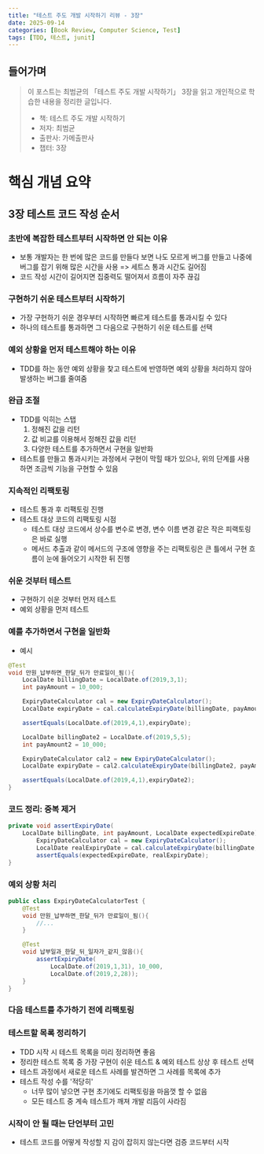 ```yaml
---
title: "테스트 주도 개발 시작하기 리뷰 - 3장"
date: 2025-09-14
categories: [Book Review, Computer Science, Test]
tags: [TDD, 테스트, junit]
---
```


## 들어가며
> 이 포스트는 최범균의 「테스트 주도 개발 시작하기」 3장을 읽고 개인적으로 학습한 내용을 정리한 글입니다.
> - 책: 테스트 주도 개발 시작하기
> - 저자: 최범균
> - 출판사: 가메출판사
> - 챕터: 3장

# 핵심 개념 요약
## 3장 테스트 코드 작성 순서
### 초반에 복잡한 테스트부터 시작하면 안 되는 이유
- 보통 개발자는 한 번에 많은 코드를 만들다 보면 나도 모르게 버그를 만들고 나중에 버그를 잡기 위해 많은 시간을 사용 => 세트스 통과 시간도 길어짐
- 코드 작성 시간이 길어지면 집중력도 떨어져서 흐름이 자주 끊김

### 구현하기 쉬운 테스트부터 시작하기
- 가장 구현하기 쉬운 경우부터 시작하면 빠르게 테스트를 통과시킬 수 있다
- 하나의 테스트를 통과하면 그 다음으로 구현하기 쉬운 테스트를 선택

### 예외 상황을 먼저 테스트해야 하는 이유
- TDD를 하는 동안 예외 상황을 찾고 테스트에 반영하면 예외 상황을 처리하지 않아 발생하는 버그를 줄여줌

### 완급 조절
- TDD를 익히는 스탭
    1. 정해진 값을 리턴
    2. 값 비교를 이용해서 정해진 값을 리턴
    3. 다양한 테스트를 추가하면서 구현을 일반화
- 테스트를 만들고 통과시키는 과정에서 구현이 막힐 때가 있으나, 위의 단계를 사용하면 조금씩 기능을 구현할 수 있음

### 지속적인 리팩토링
- 테스트 통과 후 리팩토링 진행
- 테스트 대상 코드의 리팩토링 시점
    - 테스트 대상 코드에서 상수를 변수로 변경, 변수 이름 변경 같은 작은 피랙토링은 바로 실행
    - 메서드 추출과 같이 메서드의 구조에 영향을 주는 리팩토링은 큰 틀에서 구현 흐름이 눈에 들어오기 시작한 뒤 진행

### 쉬운 것부터 테스트
- 구현하기 쉬운 것부터 먼저 테스트
- 예외 상황을 먼저 테스트

### 예를 추가하면서 구현을 일반화
- 예시

```java
@Test
void 만원_납부하면_한달_뒤가 만료일이_됨(){
    LocalDate billingDate = LocalDate.of(2019,3,1);
    int payAmount = 10_000;

    ExpiryDateCalculator cal = new ExpiryDateCalculator();
    LocalDate expiryDate = cal.calculateExpiryDate(billingDate, payAmount);

    assertEquals(LocalDate.of(2019,4,1),expiryDate);

    LocalDate billingDate2 = LocalDate.of(2019,5,5);
    int payAmount2 = 10_000;

    ExpiryDateCalculator cal2 = new ExpiryDateCalculator();
    LocalDate expiryDate = cal2.calculateExpiryDate(billingDate2, payAmount2);

    assertEquals(LocalDate.of(2019,4,1),expiryDate2);
}
```

### 코드 정리: 중복 제거

```java
private void assertExpiryDate(
    LocalDate billingDate, int payAmount, LocalDate expectedExpireDate){
        ExpiryDateCalculator cal = new ExpiryDateCalculator();
        LocalDate realExpiryDate = cal.calculateExpiryDate(billingDate, payAmount);
        assertEquals(expectedExpireDate, realExpiryDate);
}
```

### 예외 상황 처리

```java
public class ExpiryDateCalculatorTest {
    @Test
    void 만원_납부하면_한달_뒤가 만료일이_됨(){
        //...
    }

    @Test 
    void 납부일과_한달_뒤_일자가_같지_않음(){
        assertExpiryDate(
            LocalDate.of(2019,1,31), 10_000,
            LocalDate.of(2019,2,28));
    }
}
```

### 다음 테스트를 추가하기 전에 리팩토링

### 테스트할 목록 정리하기
- TDD 시작 시 테스트 목록을 미리 정리하면 좋음
- 정리한 테스트 목록 중 가장 구현이 쉬운 테스트 & 예외 테스트 상상 후 테스트 선택
- 테스트 과정에서 새로운 테스트 사례를 발견하면 그 사례를 목록에 추가
- 테스트 작성 수를 '적당히' 
    - 너무 많이 넣으면 구현 초기에도 리팩토링을 마음껏 할 수 없음
    - 모든 테스트 중 계속 테스트가 깨져 개발 리듬이 사라짐

### 시작이 안 될 때는 단언부터 고민
- 테스트 코드를 어떻게 작성할 지 감이 잡히지 않는다면 검증 코드부터 시작